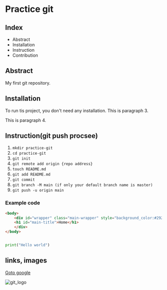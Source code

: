 # Practice git

## Index

- Abstract
- Installation
- Instruction
- Contribution

## Abstract

My first git repository.

## Installation

To run tis project, you don't need any installation.
This is paragraph 3.

This is paragraph 4.

## Instruction(git push procsee)

1. `mkdir practice-git`
2. `cd practice-git`
3. `git init`
4. `git remote add origin {repo address}`
5. `touch README.md`
6. `git add README.md`
7. `git commit`
8. `git branch -M main (if only your default branch name is master)`
9. `git push -u origin main`

### Example code

```html
<body>
    <div id="wrapper" class="main-wrapper" style="background_color:#292518;">
	<h1 id="main-title">Home</h1>
    </div>
</body>
```

```python

print("Hello world")

```

## links, images

[Goto google](https:www.google.com/)

![git_logo](https://gitforwindows.org/img/git_logo.png)

